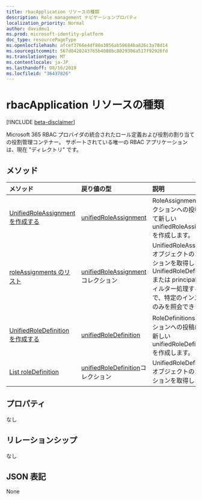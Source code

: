 ```yaml
---
title: rbacApplication リソースの種類
description: Role management ナビゲーションプロパティ
localization_priority: Normal
author: davidmu1
ms.prod: microsoft-identity-platform
doc_type: resourcePageType
ms.openlocfilehash: afcef3766e4df80a3856ab59684ba826c3a78d14
ms.sourcegitcommit: 567d0420243765b4088bc8029306a517f92926fd
ms.translationtype: MT
ms.contentlocale: ja-JP
ms.lasthandoff: 08/16/2019
ms.locfileid: "36437826"
---
```

# <a name="rbacapplication-resource-type"></a>rbacApplication リソースの種類

[!INCLUDE [beta-disclaimer](../../includes/beta-disclaimer.md)]

Microsoft 365 RBAC プロバイダの統合されたロール定義および役割の割り当ての役割管理コンテナー。 サポートされている唯一の RBAC アプリケーションは、現在 "ディレクトリ" です。

## <a name="methods"></a>メソッド

| メソッド       | 戻り値の型 | 説明 |
|:-------------|:------------|:------------|
| [UnifiedRoleAssignment を作成する](../api/rbacapplication-post-roleassignments.md) | [unifiedRoleAssignment](unifiedroleassignment.md) | RoleAssignments コレクションへの投稿によって新しい unifiedRoleAssignment を作成します。 |
| [roleAssignments のリスト](../api/rbacapplication-list-roleassignments.md) | [unifiedRoleAssignment](unifiedroleassignment.md)コレクション | UnifiedRoleAssignment オブジェクトのコレクションを取得します。 UnifiedRoleDefitionId または principalId でフィルター処理することで、特定のインスタンスのみを照会できます。 |
| [UnifiedRoleDefinition を作成する](../api/rbacapplication-post-roledefinitions.md) | [unifiedRoleDefinition](unifiedroledefinition.md) | RoleDefinitions コレクションへの投稿によって新しい unifiedRoleDefinition を作成します。 |
| [List roleDefinition](../api/rbacapplication-list-roledefinitions.md) | [unifiedRoleDefinition](unifiedroledefinition.md)コレクション | UnifiedRoleDefinition オブジェクトのコレクションを取得します。 |

## <a name="properties"></a>プロパティ

なし

## <a name="relationships"></a>リレーションシップ

なし

## <a name="json-representation"></a>JSON 表記

None

<!-- uuid: 16cd6b66-4b1a-43a1-adaf-3a886856ed98
2019-02-04 14:57:30 UTC -->
<!-- {
  "type": "#page.annotation",
  "description": "rbacApplication resource",
  "keywords": "",
  "section": "documentation",
  "tocPath": ""
}-->
